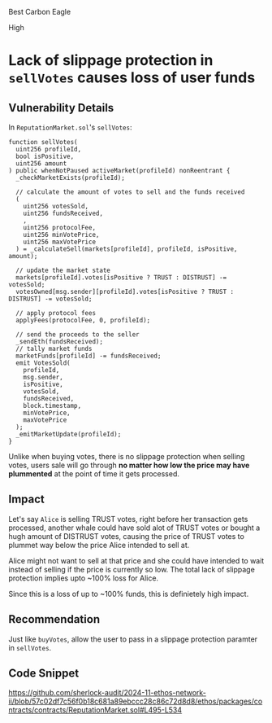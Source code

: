 Best Carbon Eagle

High

# Lack of slippage protection in `sellVotes` causes loss of user funds

## Vulnerability Details
In `ReputationMarket.sol`'s `sellVotes`:
```solidity
function sellVotes(
  uint256 profileId,
  bool isPositive,
  uint256 amount
) public whenNotPaused activeMarket(profileId) nonReentrant {
  _checkMarketExists(profileId);

  // calculate the amount of votes to sell and the funds received
  (
    uint256 votesSold,
    uint256 fundsReceived,
    ,
    uint256 protocolFee,
    uint256 minVotePrice,
    uint256 maxVotePrice
  ) = _calculateSell(markets[profileId], profileId, isPositive, amount);

  // update the market state
  markets[profileId].votes[isPositive ? TRUST : DISTRUST] -= votesSold;
  votesOwned[msg.sender][profileId].votes[isPositive ? TRUST : DISTRUST] -= votesSold;

  // apply protocol fees
  applyFees(protocolFee, 0, profileId);

  // send the proceeds to the seller
  _sendEth(fundsReceived);
  // tally market funds
  marketFunds[profileId] -= fundsReceived;
  emit VotesSold(
    profileId,
    msg.sender,
    isPositive,
    votesSold,
    fundsReceived,
    block.timestamp,
    minVotePrice,
    maxVotePrice
  );
  _emitMarketUpdate(profileId);
}
```

Unlike when buying votes, there is no slippage protection when selling votes, users sale will go through **no matter how low the price may have plummented** at the point of time it gets processed.

## Impact
Let's say `Alice` is selling TRUST votes, right before her transaction gets processed, another whale could have sold alot of TRUST votes or bought a hugh amount of DISTRUST votes, causing the price of TRUST votes to plummet way below the price Alice intended to sell at.

Alice might not want to sell at that price and she could have intended to wait instead of selling if the price is currently so low. The total lack of slippage protection implies upto ~100% loss for Alice.

Since this is a loss of up to ~100% funds, this is definietely high impact.

## Recommendation
Just like `buyVotes`, allow the user to pass in a slippage protection paramter in `sellVotes`.

## Code Snippet
https://github.com/sherlock-audit/2024-11-ethos-network-ii/blob/57c02df7c56f0b18c681a89ebccc28c86c72d8d8/ethos/packages/contracts/contracts/ReputationMarket.sol#L495-L534
